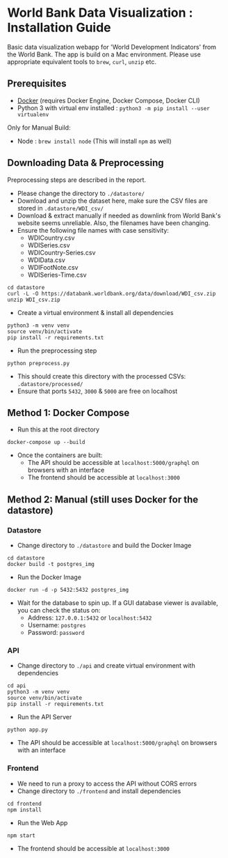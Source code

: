# World Bank Data Visualization : Installation Guide
Basic data visualization webapp for 'World Development Indicators' from the World Bank. The app is build on a Mac environment. Please use appropriate equivalent tools to `brew`, `curl`, `unzip` etc. 

## Prerequisites
- [Docker](https://docs.docker.com/desktop/) (requires Docker Engine, Docker Compose, Docker CLI)
- Python 3 with virtual env installed : `python3 -m pip install --user virtualenv`

Only for Manual Build:
- Node : `brew install node` (This will install `npm` as well)

## Downloading Data & Preprocessing
Preprocessing steps are described in the report.
- Please change the directory to `./datastore/`
- Download and unzip the dataset here, make sure the CSV files are stored in `.datastore/WDI_csv/`
- Download & extract manually if needed as downlink from World Bank's website seems unreliable. Also, the filenames have been changing.
- Ensure the following file names with case sensitivity:
    - WDICountry.csv
    - WDISeries.csv
    - WDICountry-Series.csv
    - WDIData.csv
    - WDIFootNote.csv
    - WDISeries-Time.csv
```
cd datastore
curl -L -O https://databank.worldbank.org/data/download/WDI_csv.zip
unzip WDI_csv.zip
```
- Create a virtual environment & install all dependencies 
```
python3 -m venv venv
source venv/bin/activate
pip install -r requirements.txt 
```
- Run the preprocessing step
```
python preprocess.py
```
- This should create this directory with the processed CSVs: `.datastore/processed/`
- Ensure that ports `5432`, `3000` & `5000` are free on localhost

## Method 1: Docker Compose 
- Run this at the root directory
```
docker-compose up --build
```
- Once the containers are built:
    - The API should be accessible at `localhost:5000/graphql` on browsers with an interface
    - The frontend should be accessible at `localhost:3000`
## Method 2: Manual (still uses Docker for the datastore)
### Datastore
- Change directory to `./datastore` and build the Docker Image
```
cd datastore
docker build -t postgres_img
```
- Run the Docker Image
```
docker run -d -p 5432:5432 postgres_img  
```
- Wait for the database to spin up. If a GUI database viewer is available, you can check the status on:
   - Address: `127.0.0.1:5432` or `localhost:5432`
   - Username: `postgres`
   - Password: `password`
### API
- Change directory to `./api` and create virtual environment with dependencies
```
cd api
python3 -m venv venv
source venv/bin/activate
pip install -r requirements.txt 
```
- Run the API Server
```
python app.py
```
- The API should be accessible at `localhost:5000/graphql` on browsers with an interface
### Frontend
- We need to run a proxy to access the API without CORS errors
- Change directory to `./frontend` and install dependencies
```
cd frontend
npm install
```
- Run the Web App
```
npm start
```
- The frontend should be accessible at `localhost:3000`


